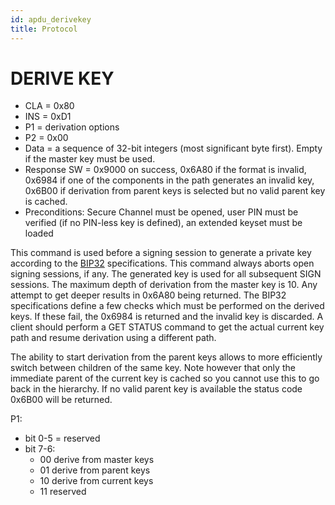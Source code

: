 ```yaml
---
id: apdu_derivekey
title: Protocol
---
```


# DERIVE KEY

* CLA = 0x80
* INS = 0xD1
* P1 = derivation options
* P2 = 0x00
* Data = a sequence of 32-bit integers (most significant byte first). Empty if the master key must be used.
* Response SW = 0x9000 on success, 0x6A80 if the format is invalid, 0x6984 if one of the components in the path generates an invalid key, 0x6B00 if derivation from parent keys is selected but no valid parent key is cached.
* Preconditions: Secure Channel must be opened, user PIN must be verified (if no PIN-less key is defined), an extended keyset must be loaded

This command is used before a signing session to generate a private key according to the [BIP32](https://github.com/bitcoin/bips/blob/master/bip-0032.mediawiki) specifications. This command always aborts open signing sessions, if any. The generated key is used for all subsequent SIGN sessions. The maximum depth of derivation from the master key is 10. Any attempt to get deeper results in 0x6A80 being returned. The BIP32 specifications define a few checks which must be performed on the derived keys. If these fail, the 0x6984 is returned and the invalid key is discarded. A client should perform a GET STATUS command to get the actual current key path and resume derivation using a different path.

The ability to start derivation from the parent keys allows to more efficiently switch between children of the same key. Note however that only the immediate parent of the current key is cached so you cannot use this to go back in the hierarchy. If no valid parent key is available the status code 0x6B00 will be returned.

P1:
* bit 0-5 = reserved
* bit 7-6:
  - 00 derive from master keys
  - 01 derive from parent keys
  - 10 derive from current keys
  - 11 reserved
